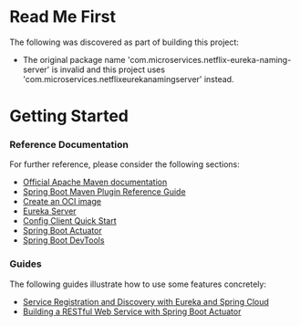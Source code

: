 # Read Me First
The following was discovered as part of building this project:

* The original package name 'com.microservices.netflix-eureka-naming-server' is invalid and this project uses 'com.microservices.netflixeurekanamingserver' instead.

# Getting Started

### Reference Documentation
For further reference, please consider the following sections:

* [Official Apache Maven documentation](https://maven.apache.org/guides/index.html)
* [Spring Boot Maven Plugin Reference Guide](https://docs.spring.io/spring-boot/docs/3.3.0-RC1/maven-plugin/reference/html/)
* [Create an OCI image](https://docs.spring.io/spring-boot/docs/3.3.0-RC1/maven-plugin/reference/html/#build-image)
* [Eureka Server](https://docs.spring.io/spring-cloud-netflix/docs/current/reference/html/#spring-cloud-eureka-server)
* [Config Client Quick Start](https://docs.spring.io/spring-cloud-config/docs/current/reference/html/#_client_side_usage)
* [Spring Boot Actuator](https://docs.spring.io/spring-boot/docs/3.3.0-RC1/reference/htmlsingle/index.html#actuator)
* [Spring Boot DevTools](https://docs.spring.io/spring-boot/docs/3.3.0-RC1/reference/htmlsingle/index.html#using.devtools)

### Guides
The following guides illustrate how to use some features concretely:

* [Service Registration and Discovery with Eureka and Spring Cloud](https://spring.io/guides/gs/service-registration-and-discovery/)
* [Building a RESTful Web Service with Spring Boot Actuator](https://spring.io/guides/gs/actuator-service/)

